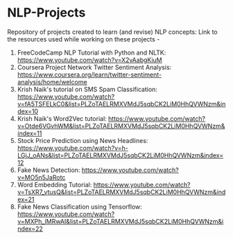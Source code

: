 # NLP-Projects
Repository of projects created to learn (and revise) NLP concepts:
Link to the resources used while working on these projects - 
1. FreeCodeCamp NLP Tutorial with Python and NLTK: https://www.youtube.com/watch?v=X2vAabgKiuM
2. Coursera Project Network Twitter Sentiment Analysis: https://www.coursera.org/learn/twitter-sentiment-analysis/home/welcome
3. Krish Naik's tutorial on SMS Spam Classification: https://www.youtube.com/watch?v=fA5TSFELkC0&list=PLZoTAELRMXVMdJ5sqbCK2LiM0HhQVWNzm&index=10
4. Krish Naik's Word2Vec tutorial: https://www.youtube.com/watch?v=Otde6VGvhWM&list=PLZoTAELRMXVMdJ5sqbCK2LiM0HhQVWNzm&index=11
5. Stock Price Prediction using News Headlines: https://www.youtube.com/watch?v=h-LGjJ_oANs&list=PLZoTAELRMXVMdJ5sqbCK2LiM0HhQVWNzm&index=12
6. Fake News Detection: https://www.youtube.com/watch?v=MO5n5JaRotc
7. Word Embedding Tutorial: https://www.youtube.com/watch?v=TsXR7_vtusQ&list=PLZoTAELRMXVMdJ5sqbCK2LiM0HhQVWNzm&index=21
8. Fake News Classification using Tensorflow: https://www.youtube.com/watch?v=MXPh_lMRwAI&list=PLZoTAELRMXVMdJ5sqbCK2LiM0HhQVWNzm&index=22
